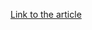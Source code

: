 [Link to the article](https://blog.malwarebytes.com/threat-intelligence/2021/04/a-deep-dive-into-saint-bot-downloader/)
